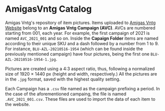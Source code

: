 # AmigasVntg Catalog

Amigas Vntg's repository of item pictures. Items uploaded to [Amigas Vntg Website](https://www.amigasvntg.cl) belong to an **Amigas Vntg Campaign (AVC)**. AVCs are numbered starting from 001, each year. For example, the first campaign of 2021 is named `AVC_2021_001` and so on. Inside the **Capaign Folder** items are named according to their unique SKU and a dash followed by a number from 1 to 9. For instance, `BLU-AZL-20210516-1954` (which can be found inside the previously mentioned campaign) have four pictures, being the first one `BLU-AZL-20210516-1954-1.jpg`.

Pictures are created using a 4:3 aspect ratio, thus, following a normalized size of 1920 × 1440 px (height and width, respectively.) All the pictures are in the `.jpg` format, saved with the highest quality setting.

Each Campaign has a `.csv` file named as the campaign prefixing a period. In the case of the aforementioned campaing, the file is named `.AVC_2021_001.csv`. These files are used to import the data of each item to the website.

